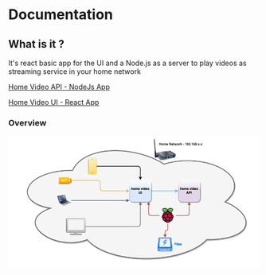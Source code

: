 # Documentation

## What is it ?

It's react basic app for the UI and a Node.js as a server to play videos as streaming service in your home network

  [Home Video API - NodeJs App](https://github.com/eliasjunior/home-video-api) 

  [Home Video UI - React App](https://github.com/eliasjunior/home-video)
  
  ### Overview

  ![design](https://github.com/eliasjunior/home-video-docs/blob/main/Design.png)
  
  

